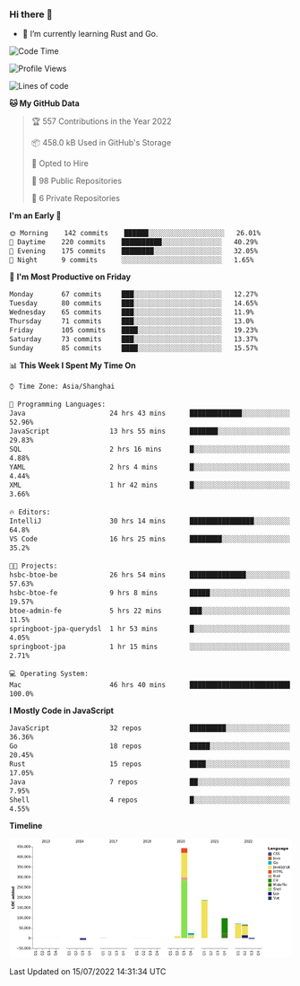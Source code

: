 ### Hi there 👋

- 🌱 I’m currently learning Rust and Go.

<!--START_SECTION:waka-->
![Code Time](http://img.shields.io/badge/Code%20Time-584%20hrs%2042%20mins-blue)

![Profile Views](http://img.shields.io/badge/Profile%20Views-0-blue)

![Lines of code](https://img.shields.io/badge/From%20Hello%20World%20I%27ve%20Written-895%20Thousand%20lines%20of%20code-blue)

**🐱 My GitHub Data** 

> 🏆 557 Contributions in the Year 2022
 > 
> 📦 458.0 kB Used in GitHub's Storage 
 > 
> 💼 Opted to Hire
 > 
> 📜 98 Public Repositories 
 > 
> 🔑 6 Private Repositories  
 > 
**I'm an Early 🐤** 

```text
🌞 Morning    142 commits    ██████░░░░░░░░░░░░░░░░░░░   26.01% 
🌆 Daytime    220 commits    ██████████░░░░░░░░░░░░░░░   40.29% 
🌃 Evening    175 commits    ████████░░░░░░░░░░░░░░░░░   32.05% 
🌙 Night      9 commits      ░░░░░░░░░░░░░░░░░░░░░░░░░   1.65%

```
📅 **I'm Most Productive on Friday** 

```text
Monday       67 commits     ███░░░░░░░░░░░░░░░░░░░░░░   12.27% 
Tuesday      80 commits     ███░░░░░░░░░░░░░░░░░░░░░░   14.65% 
Wednesday    65 commits     ███░░░░░░░░░░░░░░░░░░░░░░   11.9% 
Thursday     71 commits     ███░░░░░░░░░░░░░░░░░░░░░░   13.0% 
Friday       105 commits    ████░░░░░░░░░░░░░░░░░░░░░   19.23% 
Saturday     73 commits     ███░░░░░░░░░░░░░░░░░░░░░░   13.37% 
Sunday       85 commits     ████░░░░░░░░░░░░░░░░░░░░░   15.57%

```


📊 **This Week I Spent My Time On** 

```text
⌚︎ Time Zone: Asia/Shanghai

💬 Programming Languages: 
Java                     24 hrs 43 mins      █████████████░░░░░░░░░░░░   52.96% 
JavaScript               13 hrs 55 mins      ███████░░░░░░░░░░░░░░░░░░   29.83% 
SQL                      2 hrs 16 mins       █░░░░░░░░░░░░░░░░░░░░░░░░   4.88% 
YAML                     2 hrs 4 mins        █░░░░░░░░░░░░░░░░░░░░░░░░   4.44% 
XML                      1 hr 42 mins        █░░░░░░░░░░░░░░░░░░░░░░░░   3.66%

🔥 Editors: 
IntelliJ                 30 hrs 14 mins      ████████████████░░░░░░░░░   64.8% 
VS Code                  16 hrs 25 mins      ████████░░░░░░░░░░░░░░░░░   35.2%

🐱‍💻 Projects: 
hsbc-btoe-be             26 hrs 54 mins      ██████████████░░░░░░░░░░░   57.63% 
hsbc-btoe-fe             9 hrs 8 mins        █████░░░░░░░░░░░░░░░░░░░░   19.57% 
btoe-admin-fe            5 hrs 22 mins       ███░░░░░░░░░░░░░░░░░░░░░░   11.5% 
springboot-jpa-querydsl  1 hr 53 mins        █░░░░░░░░░░░░░░░░░░░░░░░░   4.05% 
springboot-jpa           1 hr 15 mins        ░░░░░░░░░░░░░░░░░░░░░░░░░   2.71%

💻 Operating System: 
Mac                      46 hrs 40 mins      █████████████████████████   100.0%

```

**I Mostly Code in JavaScript** 

```text
JavaScript               32 repos            █████████░░░░░░░░░░░░░░░░   36.36% 
Go                       18 repos            █████░░░░░░░░░░░░░░░░░░░░   20.45% 
Rust                     15 repos            ████░░░░░░░░░░░░░░░░░░░░░   17.05% 
Java                     7 repos             ██░░░░░░░░░░░░░░░░░░░░░░░   7.95% 
Shell                    4 repos             █░░░░░░░░░░░░░░░░░░░░░░░░   4.55%

```


**Timeline**

![Chart not found](https://raw.githubusercontent.com/elton/elton/main/charts/bar_graph.png) 


 Last Updated on 15/07/2022 14:31:34 UTC
<!--END_SECTION:waka-->

<!--
**elton/elton** is a ✨ _special_ ✨ repository because its `README.md` (this file) appears on your GitHub profile.

Here are some ideas to get you started:

- 🔭 I’m currently working on ...
- 🌱 I’m currently learning ...
- 👯 I’m looking to collaborate on ...
- 🤔 I’m looking for help with ...
- 💬 Ask me about ...
- 📫 How to reach me: ...
- 😄 Pronouns: ...
- ⚡ Fun fact: ...
-->
